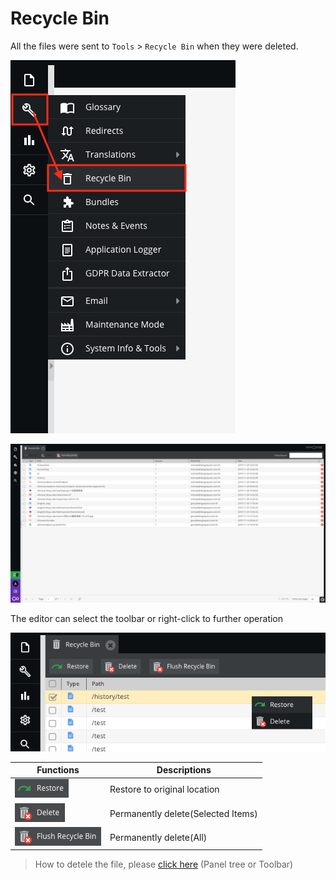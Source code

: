 # Recycle Bin


All the files were sent to `Tools` > `Recycle Bin` when they were deleted.

![](images/b08.png)


![](images/b09.png)


The editor can select the toolbar or right-click to further operation

![](images/b09.1.png)

| Functions             	| Descriptions                       	|
|-----------------------	|------------------------------------	|
| ![](images/b09.2.png) 	| Restore to original location       	|
| ![](images/b09.3.png) 	| Permanently delete(Selected Items) 	|
| ![](images/b09.4.png) 	| Permanently delete(All)            	|


> How to detele the file, please [click here](basic/interface) (Panel tree or Toolbar)
